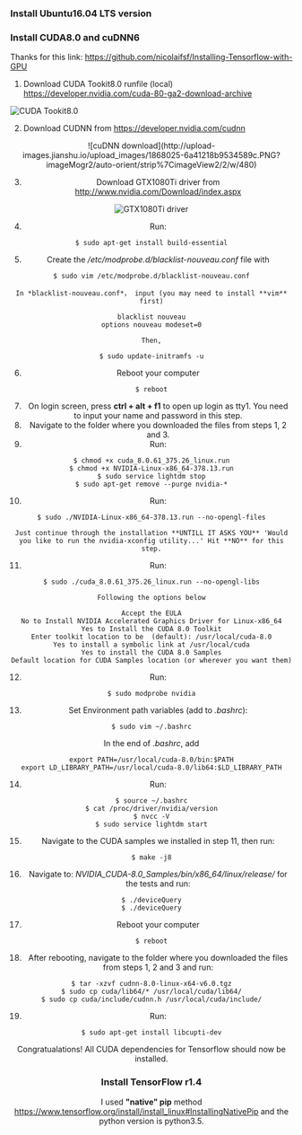 ### Install Ubuntu16.04 LTS version ###
### Install CUDA8.0 and cuDNN6 ###
Thanks for this link: https://github.com/nicolaifsf/Installing-Tensorflow-with-GPU

1. Download CUDA Tookit8.0 runfile (local) https://developer.nvidia.com/cuda-80-ga2-download-archive

![CUDA Tookit8.0](http://upload-images.jianshu.io/upload_images/1868025-7e0b84a51c2efae9.PNG?imageMogr2/auto-orient/strip%7CimageView2/2/w/480)

2. Download CUDNN from https://developer.nvidia.com/cudnn

<div align=center>
![cuDNN download](http://upload-images.jianshu.io/upload_images/1868025-6a41218b9534589c.PNG?imageMogr2/auto-orient/strip%7CimageView2/2/w/480)

3. Download GTX1080Ti driver from http://www.nvidia.com/Download/index.aspx

![GTX1080Ti driver](http://upload-images.jianshu.io/upload_images/1868025-6589de52abd79623.PNG?imageMogr2/auto-orient/strip%7CimageView2/2/w/480)

4. Run: 
```
$ sudo apt-get install build-essential
```
5. Create the */etc/modprobe.d/blacklist-nouveau.conf* file with 
```
$ sudo vim /etc/modprobe.d/blacklist-nouveau.conf
```
    In *blacklist-nouveau.conf*， input (you may need to install **vim** first)
```
blacklist nouveau
options nouveau modeset=0
```
    Then,
```
$ sudo update-initramfs -u
```
6. Reboot your computer
```
$ reboot
```
7. On login screen, press **ctrl + alt + f1** to open up login as tty1. You need to input your name and password in this step.
8. Navigate to the folder where you downloaded the files from steps 1, 2 and 3. 
9. Run:
```
$ chmod +x cuda_8.0.61_375.26_linux.run
$ chmod +x NVIDIA-Linux-x86_64-378.13.run
$ sudo service lightdm stop
$ sudo apt-get remove --purge nvidia-*
```
10. Run:
```
$ sudo ./NVIDIA-Linux-x86_64-378.13.run --no-opengl-files
```
    Just continue through the installation **UNTILL IT ASKS YOU** 'Would you like to run the nvidia-xconfig utility...' Hit **NO** for this step.
11. Run:
```
$ sudo ./cuda_8.0.61_375.26_linux.run --no-opengl-libs
```
    Following the options below
```
Accept the EULA
No to Install NVIDIA Accelerated Graphics Driver for Linux-x86_64
Yes to Install the CUDA 8.0 Toolkit
Enter toolkit location to be  (default): /usr/local/cuda-8.0
Yes to install a symbolic link at /usr/local/cuda
Yes to install the CUDA 8.0 Samples
Default location for CUDA Samples location (or wherever you want them)
```
12. Run:
```
$ sudo modprobe nvidia
```
13. Set Environment path variables (add to *.bashrc*):
```
$ sudo vim ~/.bashrc
```
In the end of *.bashrc*, add
```
export PATH=/usr/local/cuda-8.0/bin:$PATH
export LD_LIBRARY_PATH=/usr/local/cuda-8.0/lib64:$LD_LIBRARY_PATH
```
14. Run:
```
$ source ~/.bashrc
$ cat /proc/driver/nvidia/version
$ nvcc -V
$ sudo service lightdm start
```
15. Navigate to the CUDA samples we installed in step 11, then run: 
```
$ make -j8
```
16. Navigate to: *NVIDIA_CUDA-8.0_Samples/bin/x86_64/linux/release/* for the tests and run:
```
$ ./deviceQuery
$ ./deviceQuery
```
17. Reboot your computer
```
$ reboot
```
18. After rebooting, navigate to the folder where you downloaded the files from steps 1, 2 and 3 and run:
```
$ tar -xzvf cudnn-8.0-linux-x64-v6.0.tgz
$ sudo cp cuda/lib64/* /usr/local/cuda/lib64/
$ sudo cp cuda/include/cudnn.h /usr/local/cuda/include/
```
19. Run:
```
$ sudo apt-get install libcupti-dev
```
Congratualations! All CUDA dependencies for Tensorflow should now be installed.
### Install TensorFlow r1.4 ###
I used **"native" pip** method https://www.tensorflow.org/install/install_linux#InstallingNativePip and the python version is python3.5.

